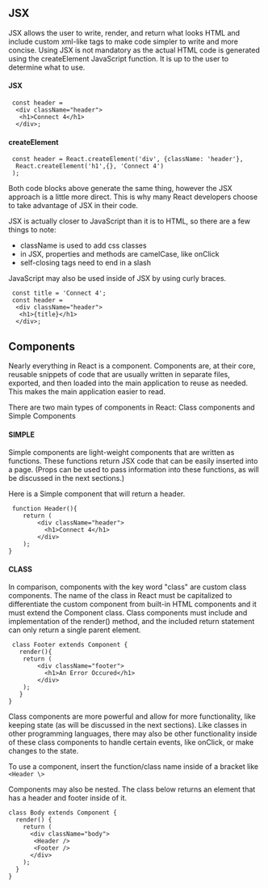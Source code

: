 ## JSX
 JSX allows the user to write, render, and return what looks HTML and include custom xml-like tags to make code simpler to write and more concise.  Using JSX is not mandatory as the actual HTML code is generated using the createElement JavaScript function. It is up to the user to determine what to use.

#### JSX

~~~
 const header =
  <div className="header">
   <h1>Connect 4</h1>
  </div>;
~~~

#### createElement

~~~
 const header = React.createElement('div', {className: 'header'},
  React.createElement('h1',{}, 'Connect 4')
 );
~~~

 Both code blocks above generate the same thing, however the JSX approach is a little more direct. This is why many React developers choose to take advantage of JSX in their code.

 JSX is actually closer to JavaScript than it is to HTML, so there are a few things to note:
  * className is used to add css classes
  * in JSX, properties and methods are camelCase, like onClick
  * self-closing tags need to end in a slash

 JavaScript may also be used inside of JSX by using curly braces.

~~~
 const title = 'Connect 4';
 const header =
  <div className="header">
   <h1>{title}</h1>
  </div>;
~~~


## Components
 Nearly everything in React is a component.  Components are, at their core, reusable snippets of code that are usually written in separate files, exported, and then loaded into the main application to reuse as needed.  This makes the main application easier to read.

There are two main types of components in React: Class components and Simple Components

#### SIMPLE

 Simple components are light-weight components that are written as functions.  These functions return JSX code that can be easily inserted into a page. (Props can be used to pass information into these functions, as will be discussed in the next sections.)

 Here is a Simple component that will return a header.

~~~
 function Header(){
    return (
        <div className="header">
          <h1>Connect 4</h1>
        </div>
    );
}
~~~

#### CLASS

 In comparison, components with the key word "class" are custom class components.  The name of the class in React must be capitalized to differentiate the custom component from built-in HTML components and it must extend the Component class. Class components must include  and implementation of the render() method, and the included return statement can only return a single parent element.

~~~
 class Footer extends Component {
   render(){
    return (
        <div className="footer">
          <h1>An Error Occured</h1>
        </div>
    );
   }
}
~~~

 Class components are more powerful and allow for more functionality, like keeping state (as will be discussed in the next sections).  Like classes in other programming languages, there may also be other functionality inside of these class components to handle certain events, like onClick, or make changes to the state.

To use a component, insert the function/class name inside of a bracket like `<Header \>`

Components may also be nested.  The class below returns an element that has a header and footer inside of it.

~~~
class Body extends Component {
  render() {
    return (
      <div className="body">
       <Header />
       <Footer />
      </div>
    );
  }
}
~~~
